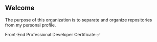 ## Welcome

The purpose of this organization is to separate and organize repositories from my personal profile.

<p>Front-End Professional Developer Certificate ✅</p>

